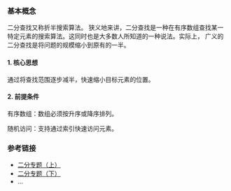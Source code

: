 ### 基本概念

二分查找又称折半搜索算法。 狭义地来讲，二分查找是一种在有序数组查找某一特定元素的搜索算法。这同时也是大多数人所知道的一种说法。实际上， 广义的二分查找是将问题的规模缩小到原有的一半。

#### 1. 核心思想
通过将查找范围逐步减半，快速缩小目标元素的位置。

#### 2. 前提条件
有序数组：数组必须按升序或降序排列。

随机访问：支持通过索引快速访问元素。


### 参考链接

- [二分专题（上）](https://leetcode-solution-leetcode-pp.gitbook.io/leetcode-solution/thinkings/binary-search-1)
- [二分专题（下）](https://leetcode-solution-leetcode-pp.gitbook.io/leetcode-solution/thinkings/binary-search-2)
- ...
